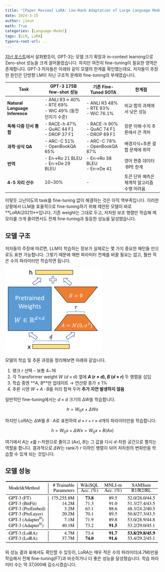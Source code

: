 ```yaml
---
title: "[Paper Review] LoRA: Low-Rank Adaptation of Large Language Models"
date: 2024-3-15
author: jieun
math: True
categories: [Language-Model]
tags: [LLM, LoRA]
typora-root-url: ..
---
```


[지난 포스트](https://jieun121070.github.io/posts/GPT3/)에서 살펴봤듯이, GPT-3는 모델 크기 확장과 in-context learning으로 Zero-shot 성능을 크게 끌어올렸습니다. 하지만 여전히 fine-tuning이 필요한 영역은 존재합니다. GPT-3 저자들은 아래와 같이 모델의 한계를 확인했는데요. 저자들이 추정한 원인은 단방향 LM이 지닌 구조적 문제와 fine-tuning의 부재였습니다.

| Task                           | GPT-3 175B few-shot 성능                                     | 기존 Fine-Tuned SOTA                             | 한계점                                       |
| ------------------------------ | ------------------------------------------------------------ | ------------------------------------------------ | -------------------------------------------- |
| **Natural Language Inference** | - ANLI R3 $\approx$ 40%<br />- RTE 69%<br />- WiC 49% (동전 던지기 수준) | - ANLI R3 48%<br />- RTE 93%<br />- WiC 76.1%    | 비교·함의 과제에서 낮은 성능                 |
| **독해·다중 단서 통합**        | - RACE-h 47%<br />- QuAC 44 F1<br />- DROP 37 F1             | - RACE-h 90%<br />- QuAC 74 F1<br />- DROP 89 F1 | 장문 이해·수치 추론에서 큰 격차              |
| **과학·상식 QA**               | - ARC-C 51%<br />- OpenBookQA 65%                            | - ARC-C 78%<br />- OpenBookQA 87%                | 배경지식+추론 결합 문제에 취약               |
| **번역**                       | - En→Ro 21 BLEU<br />- En→De 29 BLEU                         | - En→Ro 38 BLEU<br />- En→De 41                  | 영어 편중 데이터·BPE 한계                    |
| **4-5 자리 산수**              | 10~30%                                                       | -                                                | 토큰 단위 예측은 체계적 알고리즘 수행 어려움 |

이렇듯 고난이도의 task를 fine-tuning 없이 해결하는 것은 아직 역부족입니다. 이러한 상황에서 LLM을 효율적으로 fine-tuning하기 위해 제안된 모델이 바로 **LoRA(2021)**입니다. 기존 weight는 그대로 두고, 저차원 보조 행렬만 학습해 메모리를 크게 줄이면서도 전체 fine-tuning과 동등한 성능을 달성했습니다.



## 모델 구조

저자들의 주장에 따르면, LLM이 학습하는 정보가 실제로는 몇 가지 중요한 패턴들 만으로도 표현 가능합니다. 그렇기 때문에 매번 파라미터 전체를 바꿀 필요는 없고, 훨씬 적은 수의 파라미터만 학습하면 됩니다.

![](/assets/img/llm/lora.png)

모델의 학습 및 추론 과정을 정리해보면 아래와 같습니다.

1. 랭크 $r$ 선택 – 보통 4~16
2. 각 Transformer weight $W$ ($d \times d$) 옆에 **$A$ ($r \times d$), $B$ ($d \times r$)** 두 행렬을 삽입
3. 학습 중엔 **$A$, $B$**만 업데이트 → 연산량 증가 $\le$ 1%
4. 추론 시엔 $W + A \cdot B$를 미리 합쳐 두어 **추가 지연 발생하지 않음**

일반적인 fine-tuning에서는 $d \times d$ 크기의 $\Delta W$을 학습합니다.

$$h=W_0x+\Delta Wx$$

하지만 LoRA는 $\Delta W$를 $B \cdot A$로 표현하여 $d \times r + r \times d$개의 파라미터만을 학습합니다. 

$$h=W_0x+\Delta Wx = W_0x+B(Ax)$$

여기에서 $A$는 $x$를 $r$-차원으로 줄이고 ($Ax$), $B$는 그 값을 다시 $d$-차원 공간으로 펼치는 역할을 합니다. 결과적으로 $\Delta W$는 rank가 $r$ 이하인 행렬이 되어 저차원의 변화만을 학습할 수 있게 되는 것입니다. 

## 모델 성능

![](/assets/img/llm/lora_performance.png)

위 성능 결과 표에서도 확인할 수 있듯이, LoRA는 매우 적은 수의 파라미터(4.7M)만을 학습해서 전체 fine-tuning(FT)과 비슷하거나 더 좋은 성능을 달성했습니다. 학습 파라미터 수는 약 37,000배 감소시켰습니다.